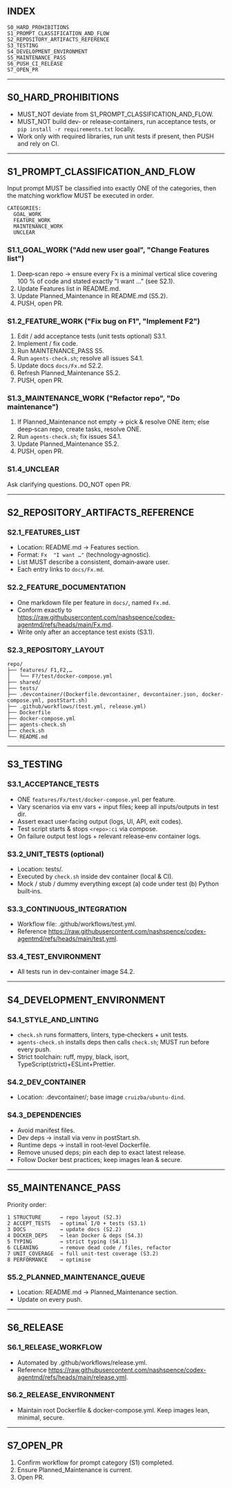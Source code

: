 ## INDEX

```
S0_HARD_PROHIBITIONS
S1_PROMPT_CLASSIFICATION_AND_FLOW
S2_REPOSITORY_ARTIFACTS_REFERENCE
S3_TESTING
S4_DEVELOPMENT_ENVIRONMENT
S5_MAINTENANCE_PASS
S6_PUSH_CI_RELEASE
S7_OPEN_PR
```

---

## S0\_HARD\_PROHIBITIONS

* MUST\_NOT deviate from S1\_PROMPT\_CLASSIFICATION\_AND\_FLOW.
* MUST\_NOT build dev‑ or release‑containers, run acceptance tests, or `pip install -r requirements.txt` locally.
* Work only with required libraries, run unit tests if present, then PUSH and rely on CI.

---

## S1\_PROMPT\_CLASSIFICATION\_AND\_FLOW

Input prompt MUST be classified into exactly ONE of the categories, then the matching workflow MUST be executed in order.

```
CATEGORIES:
  GOAL_WORK
  FEATURE_WORK
  MAINTENANCE_WORK
  UNCLEAR
```

### S1.1\_GOAL\_WORK  ("Add new user goal", "Change Features list")

1. Deep‑scan repo → ensure every Fx is a minimal vertical slice covering 100 % of code and stated exactly "I want …" (see S2.1).
2. Update Features list in README.md.
3. Update Planned\_Maintenance in README.md (S5.2).
4. PUSH, open PR.

### S1.2\_FEATURE\_WORK  ("Fix bug on F1", "Implement F2")

1. Edit / add acceptance tests (unit tests optional) S3.1.
2. Implement / fix code.
3. Run MAINTENANCE\_PASS S5.
4. Run `agents-check.sh`; resolve all issues S4.1.
5. Update docs `docs/Fx.md` S2.2.
6. Refresh Planned\_Maintenance S5.2.
7. PUSH, open PR.

### S1.3\_MAINTENANCE\_WORK  ("Refactor repo", "Do maintenance")

1. If Planned\_Maintenance not empty → pick & resolve ONE item; else deep‑scan repo, create tasks, resolve ONE.
2. Run `agents-check.sh`; fix issues S4.1.
3. Update Planned\_Maintenance S5.2.
4. PUSH, open PR.

### S1.4\_UNCLEAR

Ask clarifying questions. DO\_NOT open PR.

---

## S2\_REPOSITORY\_ARTIFACTS\_REFERENCE

### S2.1\_FEATURES\_LIST

* Location: README.md → Features section.
* Format: `Fx  "I want …"` (technology‑agnostic).
* List MUST  describe a consistent, domain‑aware user.
* Each entry links to `docs/Fx.md`.

### S2.2\_FEATURE\_DOCUMENTATION

* One markdown file per feature in `docs/`, named `Fx.md`.
* Conform exactly to https://raw.githubusercontent.com/nashspence/codex-agentmd/refs/heads/main/Fx.md.
* Write only after an acceptance test exists (S3.1).

### S2.3\_REPOSITORY\_LAYOUT

```text
repo/
├── features/ F1,F2,…
│   └── F?/test/docker-compose.yml
├── shared/
├── tests/
├── .devcontainer/(Dockerfile.devcontainer, devcontainer.json, docker-compose.yml, postStart.sh)
├── .github/workflows/(test.yml, release.yml)
├── Dockerfile
├── docker-compose.yml
├── agents-check.sh
├── check.sh
└── README.md
```

---

## S3\_TESTING

### S3.1\_ACCEPTANCE\_TESTS

* ONE `features/Fx/test/docker-compose.yml` per feature.
* Vary scenarios via env vars + input files; keep all inputs/outputs in test dir.
* Assert exact user‑facing output (logs, UI, API, exit codes).
* Test script starts & stops `<repo>:ci` via compose.
* On failure output test logs + relevant release‑env container logs.

### S3.2\_UNIT\_TESTS (optional)

* Location: tests/.
* Executed by `check.sh` inside dev container (local & CI).
* Mock / stub / dummy everything except (a) code under test (b) Python built‑ins.

### S3.3\_CONTINUOUS\_INTEGRATION

* Workflow file: .github/workflows/test.yml.
* Reference https://raw.githubusercontent.com/nashspence/codex-agentmd/refs/heads/main/test.yml.

### S3.4\_TEST\_ENVIRONMENT

* All tests run in dev‑container image S4.2.

---

## S4\_DEVELOPMENT\_ENVIRONMENT

### S4.1\_STYLE\_AND\_LINTING

* `check.sh` runs formatters, linters, type‑checkers + unit tests.
* `agents-check.sh` installs deps then calls `check.sh`; MUST run before every push.
* Strict toolchain: ruff, mypy, black, isort, TypeScript(strict)+ESLint+Prettier.

### S4.2\_DEV\_CONTAINER

* Location: .devcontainer/; base image `cruizba/ubuntu-dind`.

### S4.3\_DEPENDENCIES

* Avoid manifest files.
* Dev deps → install via venv in postStart.sh.
* Runtime deps → install in root-level Dockerfile.
* Remove unused deps; pin each dep to exact latest release.
* Follow Docker best practices; keep images lean & secure.

---

## S5\_MAINTENANCE\_PASS

Priority order:

```
1 STRUCTURE      → repo layout (S2.3)
2 ACCEPT_TESTS   → optimal I/O + tests (S3.1)
3 DOCS           → update docs (S2.2)
4 DOCKER_DEPS    → lean Docker & deps (S4.3)
5 TYPING         → strict typing (S4.1)
6 CLEANING       → remove dead code / files, refactor
7 UNIT_COVERAGE  → full unit‑test coverage (S3.2)
8 PERFORMANCE    → optimise
```

### S5.2\_PLANNED\_MAINTENANCE\_QUEUE

* Location: README.md → Planned\_Maintenance section.
* Update on every push.

---

## S6\_RELEASE

### S6.1\_RELEASE\_WORKFLOW

* Automated by .github/workflows/release.yml.
* Reference https://raw.githubusercontent.com/nashspence/codex-agentmd/refs/heads/main/release.yml.

### S6.2\_RELEASE\_ENVIRONMENT

* Maintain root Dockerfile & docker-compose.yml. Keep images lean, minimal, secure.

---

## S7\_OPEN\_PR

1. Confirm workflow for prompt category (S1) completed.
2. Ensure Planned\_Maintenance is current.
3. Open PR.
